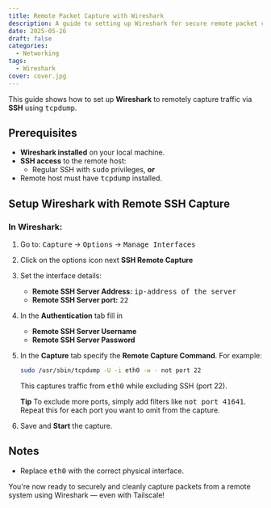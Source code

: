 ```yaml
---
title: Remote Packet Capture with Wireshark
description: A guide to setting up Wireshark for secure remote packet capture via SSH.
date: 2025-05-26
draft: false
categories:
  - Networking
tags:
  - Wireshark
cover: cover.jpg
---
```


This guide shows how to set up **Wireshark** to remotely capture traffic via **SSH** using <kbd>tcpdump</kbd>.

## Prerequisites

- **Wireshark installed** on your local machine.
- **SSH access** to the remote host:
  - Regular SSH with <kbd>sudo</kbd> privileges, **or**
- Remote host must have <kbd>tcpdump</kbd> installed.

## Setup Wireshark with Remote SSH Capture

### In Wireshark:

1. Go to: <kbd>Capture</kbd> → <kbd>Options</kbd> → <kbd>Manage Interfaces</kbd>
2. Click on the options icon next **SSH Remote Capture**
3. Set the interface details:
   - **Remote SSH Server Address:** <kbd>ip-address of the server</kbd>
   - **Remote SSH Server port:** <kbd>22</kbd>
4. In the **Authentication** tab fill in 
   - **Remote SSH Server Username**
   - **Remote SSH Server Password**
5. In the **Capture** tab specify the **Remote Capture Command**. For example:

    ```bash
    sudo /usr/sbin/tcpdump -U -i eth0 -w - not port 22
    ```

    This captures traffic from <kbd>eth0</kbd> while excluding SSH (port 22).

    **Tip** To exclude more ports, simply add filters like <kbd>not port 41641</kbd>. Repeat this for each port you want to omit from the capture.
    
6. Save and **Start** the capture.

## Notes

- Replace <kbd>eth0</kbd> with the correct physical interface.

You're now ready to securely and cleanly capture packets from a remote system using Wireshark — even with Tailscale!

